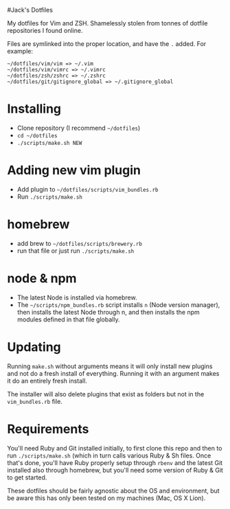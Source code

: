 #Jack's Dotfiles

My dotfiles for Vim and ZSH. Shamelessly stolen from tonnes of dotfile repositories I found online.

Files are symlinked into the proper location, and have the `.` added. For example:

```
~/dotfiles/vim/vim => ~/.vim
~/dotfiles/vim/vimrc => ~/.vimrc
~/dotfiles/zsh/zshrc => ~/.zshrc
~/dotfiles/git/gitignore_global => ~/.gitignore_global
```

# Installing

- Clone repository (I recommend `~/dotfiles`)
- `cd ~/dotfiles`
- `./scripts/make.sh NEW`

# Adding new vim plugin
- Add plugin to `~/dotfiles/scripts/vim_bundles.rb`
- Run `./scripts/make.sh`

# homebrew
- add brew to `~/dotfiles/scripts/brewery.rb`
- run that file or just run `./scripts/make.sh`

# node & npm
- The latest Node is installed via homebrew.
- The `~/scripts/npm_bundles.rb` script installs `n` (Node version manager), then installs the latest Node through n, and then installs the npm modules defined in that file globally.


# Updating

Running `make.sh` without arguments means it will only install new plugins and not do a fresh install of everything. Running it with an argument makes it do an entirely fresh install.

The installer will also delete plugins that exist as folders but not in the `vim_bundles.rb` file.

# Requirements

You'll need Ruby and Git installed initially, to first clone this repo and then to run `./scripts/make.sh` (which in turn calls various Ruby & Sh files. Once that's done, you'll have Ruby properly setup through `rbenv` and the latest Git installed also through homebrew, but you'll need some version of Ruby & Git to get started.

These dotfiles should be fairly agnostic about the OS and environment, but be aware this has only been tested on my machines (Mac, OS X Lion).

